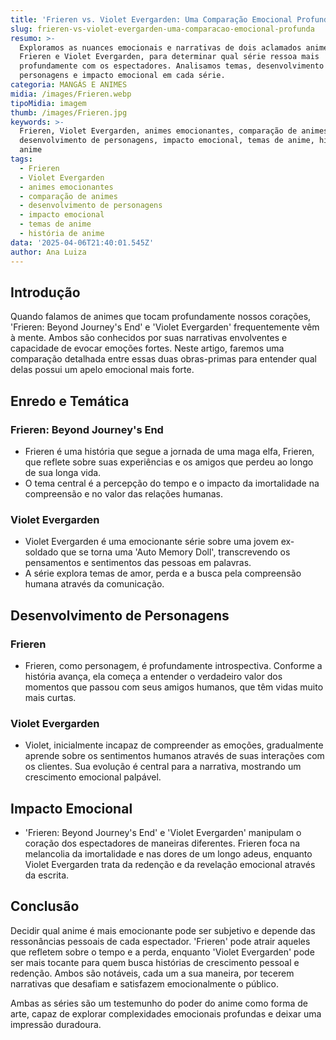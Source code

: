 ```yaml
---
title: 'Frieren vs. Violet Evergarden: Uma Comparação Emocional Profunda'
slug: frieren-vs-violet-evergarden-uma-comparacao-emocional-profunda
resumo: >-
  Exploramos as nuances emocionais e narrativas de dois aclamados animes,
  Frieren e Violet Evergarden, para determinar qual série ressoa mais
  profundamente com os espectadores. Analisamos temas, desenvolvimento de
  personagens e impacto emocional em cada série.
categoria: MANGÁS E ANIMES
midia: /images/Frieren.webp
tipoMidia: imagem
thumb: /images/Frieren.jpg
keywords: >-
  Frieren, Violet Evergarden, animes emocionantes, comparação de animes,
  desenvolvimento de personagens, impacto emocional, temas de anime, história de
  anime
tags:
  - Frieren
  - Violet Evergarden
  - animes emocionantes
  - comparação de animes
  - desenvolvimento de personagens
  - impacto emocional
  - temas de anime
  - história de anime
data: '2025-04-06T21:40:01.545Z'
author: Ana Luiza
---
```


## Introdução

Quando falamos de animes que tocam profundamente nossos corações, 'Frieren: Beyond Journey's End' e 'Violet Evergarden' frequentemente vêm à mente. Ambos são conhecidos por suas narrativas envolventes e capacidade de evocar emoções fortes. Neste artigo, faremos uma comparação detalhada entre essas duas obras-primas para entender qual delas possui um apelo emocional mais forte.

## Enredo e Temática

### Frieren: Beyond Journey's End

- Frieren é uma história que segue a jornada de uma maga elfa, Frieren, que reflete sobre suas experiências e os amigos que perdeu ao longo de sua longa vida. 
- O tema central é a percepção do tempo e o impacto da imortalidade na compreensão e no valor das relações humanas.

### Violet Evergarden

- Violet Evergarden é uma emocionante série sobre uma jovem ex-soldado que se torna uma 'Auto Memory Doll', transcrevendo os pensamentos e sentimentos das pessoas em palavras. 
- A série explora temas de amor, perda e a busca pela compreensão humana através da comunicação.

## Desenvolvimento de Personagens

### Frieren

- Frieren, como personagem, é profundamente introspectiva. Conforme a história avança, ela começa a entender o verdadeiro valor dos momentos que passou com seus amigos humanos, que têm vidas muito mais curtas.

### Violet Evergarden

- Violet, inicialmente incapaz de compreender as emoções, gradualmente aprende sobre os sentimentos humanos através de suas interações com os clientes. Sua evolução é central para a narrativa, mostrando um crescimento emocional palpável.

## Impacto Emocional

- 'Frieren: Beyond Journey's End' e 'Violet Evergarden' manipulam o coração dos espectadores de maneiras diferentes. Frieren foca na melancolia da imortalidade e nas dores de um longo adeus, enquanto Violet Evergarden trata da redenção e da revelação emocional através da escrita.

## Conclusão

Decidir qual anime é mais emocionante pode ser subjetivo e depende das ressonâncias pessoais de cada espectador. 'Frieren' pode atrair aqueles que refletem sobre o tempo e a perda, enquanto 'Violet Evergarden' pode ser mais tocante para quem busca histórias de crescimento pessoal e redenção. Ambos são notáveis, cada um a sua maneira, por tecerem narrativas que desafiam e satisfazem emocionalmente o público.

Ambas as séries são um testemunho do poder do anime como forma de arte, capaz de explorar complexidades emocionais profundas e deixar uma impressão duradoura.
